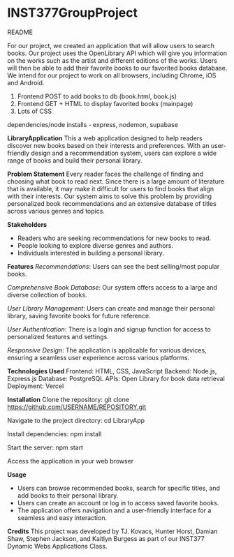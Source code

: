 # INST377GroupProject

README


For our project, we created an application that will allow users to search books. Our project uses the OpenLibrary API which will give you information on the works such as the artist and different editions of the works. Users will then be able to add their favorite books to our favorited books database. We intend for our project to work on all browsers, including Chrome, iOS and Android. 


1. Frontend POST to add books to db (book.html, book.js)
2. Frontend GET + HTML to display favorited books (mainpage)
3. Lots of CSS

dependencies/node installs - express, nodemon, supabase



**LibraryApplication**
 This a web application designed to help readers discover new books based on their interests and preferences. With an user-friendly design and a recommendation system, users can explore a wide range of books and build their personal library.

**Problem Statement**
Every reader faces the challenge of finding and choosing what book to read next. Since there is a large amount of literature that is available, it may make it difficult for users to find books that align with their interests. Our system aims to solve this problem by providing personalized book recommendations and an extensive database of titles across various genres and topics.

**Stakeholders**
- Readers who are seeking recommendations for new books to read.
- People looking to explore diverse genres and authors.
- Individuals interested in building a personal library.

**Features**
_Recommendations_: Users can see the best selling/most popular books.

_Comprehensive Book Database_: Our system offers access to a large and diverse collection of books.

_User Library Management_: Users can create and manage their personal library, saving favorite books for future reference.

_User Authentication_: There is a login and signup function for access to personalized features and settings.

_Responsive Design_: The application is applicable for various devices, ensuring a seamless user experience across various platforms.

**Technologies Used**
Frontend: HTML, CSS, JavaScript 
Backend: Node.js, Express.js
Database: PostgreSQL 
APIs: Open Library for book data retrieval
Deployment: Vercel 

**Installation**
Clone the repository: git clone https://github.com/USERNAME/REPOSITORY.git

Navigate to the project directory: cd LibraryApp

Install dependencies: npm install

Start the server: npm start

Access the application in your web browser

**Usage**
- Users can browse recommended books, search for specific titles, and add books to their personal library.
- Users can create an account or log in to access saved favorite books.
- The application offers navigation and a user-friendly interface for a seamless and easy interaction.

**Credits**
This project was developed by TJ. Kovacs, Hunter Horst, Damian Shaw, Stephen Jackson, and Kaitlyn Burgess as part of our INST377 Dynamic Webs Applications Class.










